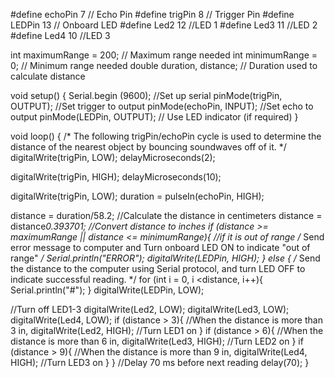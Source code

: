 #define echoPin 7 // Echo Pin
#define trigPin 8 // Trigger Pin
#define LEDPin 13 // Onboard LED
#define Led2 12 //LED 1
#define Led3 11 //LED 2
#define Led4 10 //LED 3

int maximumRange = 200; // Maximum range needed
int minimumRange = 0; // Minimum range needed
double duration, distance; // Duration used to calculate distance

void setup() {
 Serial.begin (9600); //Set up serial
 pinMode(trigPin, OUTPUT); //Set trigger to output
 pinMode(echoPin, INPUT); //Set echo to output
 pinMode(LEDPin, OUTPUT); // Use LED indicator (if required)
}

void loop() {
/* The following trigPin/echoPin cycle is used to determine the
 distance of the nearest object by bouncing soundwaves off of it. */ 
 digitalWrite(trigPin, LOW); 
 delayMicroseconds(2); 

 digitalWrite(trigPin, HIGH);
 delayMicroseconds(10); 
 
 digitalWrite(trigPin, LOW);
 duration = pulseIn(echoPin, HIGH);
 
 distance = duration/58.2; //Calculate the distance in centimeters
 distance = distance*0.393701; //Convert distance to inches
 if (distance >= maximumRange || distance <= minimumRange){ //if it is out of range
 /* Send error message to computer and Turn onboard LED ON 
 to indicate "out of range" */
 Serial.println("ERROR");
 digitalWrite(LEDPin, HIGH); 
 }
 else {
 /* Send the distance to the computer using Serial protocol, and
 turn LED OFF to indicate successful reading. */
 for (int i = 0, i <distance, i++){
 Serial.println("#");
 }
 digitalWrite(LEDPin, LOW);
 
 //Turn off LED1-3
 digitalWrite(Led2, LOW);
 digitalWrite(Led3, LOW);
 digitalWrite(Led4, LOW);
if (distance > 3){ //When the distance is more than 3 in,
  digitalWrite(Led2, HIGH); //Turn LED1 on
}
 if (distance > 6){ //When the distance is more than 6 in,
   digitalWrite(Led3, HIGH); //Turn LED2 on
 }
 if (distance > 9){ //When the distance is more than 9 in,
   digitalWrite(Led4, HIGH); //Turn LED3 on
 }
 }
 //Delay 70 ms before next reading
 delay(70);
}
